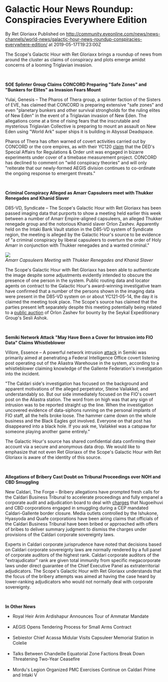 # Galactic Hour News Roundup: Conspiracies Everywhere Edition
By Ret Gloriaxx
Published on http://community.eveonline.com/news/news-channels/world-news/galactic-hour-news-roundup-conspiracies-everywhere-edition/ at 2019-05-17T19:23:00Z

The Scope's Galactic Hour with Ret Gloriaxx brings a roundup of news from around the cluster as claims of conspiracy and plots emerge amidst concerns of a looming Triglavian invasion.

&nbsp;

**SOE Splinter Group Claims CONCORD Preparing "Safe Zones" and "Bunkers for Elites" as Invasion Fears Mount**

Yulai, Genesis – The Pharos of Thera group, a splinter faction of the Sisters of EVE, has claimed that CONCORD is preparing extensive "safe zones" and even "planetary bunkers and other survival strongholds for the ruling elites of New Eden" in the event of a Triglavian invasion of New Eden. The allegations come at a time of rising fears that the inscrutable and mysterious Triglavian Collective is preparing to mount an assault on New Eden using "World Ark" super ships it is building in Abyssal Deadspace.

Pharos of Thera has often warned of covert activities carried out by CONCORD or the core empires, as with their YC120 [claim](https://community.eveonline.com/news/news-channels/world-news/soe-splinter-group-claims-timebase-mission-a-cover-for-concord-black-ops-anti-drifter-experiment/) that the DED's Special Affairs for Regulations & Order unit was engaged in bizarre experiments under cover of a timebase measurement project. CONCORD has declined to comment on "wild conspiracy theories" and will only "reiterate that our newly-formed AEGIS division continues to co-ordinate the ongoing response to emergent threats."

&nbsp;

**Criminal Conspiracy Alleged as Amarr Capsuleers meet with Thukker Renegades and Khanid Slaver**

D85-VD, Syndicate – The Scope's Galactic Hour with Ret Gloriaxx has been passed imaging data that purports to show a meeting held earlier this week between a number of Amarr Empire-aligned capsuleers, an alleged Thukker renegade group and the notorious Khanid slaver Orlon Zashev. Apparently held on the Intaki Bank Vault station in the D85-VD system of Syndicate region, the meeting is alleged by the Galactic Hour's source to be evidence of "a criminal conspiracy by liberal capsuleers to overturn the order of Holy Amarr in conjunction with Thukker renegades and a wanted criminal."

![](https://web.ccpgamescdn.com/fiction/eveonline/worldnews/images/meeting_in_D85_VD.png)  
_Amarr Capsuleers Meeting with Thukker Renegades and Khanid Slaver_

The Scope's Galactic Hour with Ret Gloriaxx has been able to authenticate the image despite some adjustments evidently intended to obscure the presence of one person in the system. Public routing data and locator agents on contract to the Galactic Hour's award-winning investigative team have confirmed that a number of the persons shown in the imaging data were present in the D85-VD system on or about YC121-05-14, the day it is claimed the meeting took place. The Scope's source has claimed that the parties present left separately despite this meeting potentially being related to a [public auction](https://forums.eveonline.com/t/auction-slaver-for-sale-orlon-zashev/156450) of Orlon Zashev for bounty by the Seykal Expeditionary Group's Sesli Ashok.

&nbsp;

**Semiki Network Attack "May Have Been a Cover for Intrusion into FIO Data" Claims Whistleblower**

Villore, Essence – A powerful network intrusion [attack](https://community.eveonline.com/news/news-channels/world-news/semiki-situation-deteriorates-ishukone-watch-releases-initial-findings/) in Semiki was primarily aimed at penetrating a Federal Intelligence Office covert listening post operating out of the Aliastra Warehouse in the system, according to a whistleblower claiming knowledge of the Gallente Federation's investigation into the incident.

"The Caldari side's investigation has focused on the background and apparent motivations of the alleged perpetrator, Steine Vailakkel, and understandably so. But our side immediately focused on the FIO's covert post on the Aliastra station. The word from on high was that any sign of intrusion was to be reported straight up the line. When the investigation uncovered evidence of data-siphons running on the personal implants of FIO staff, all the hells broke loose. The hammer came down on the whole business and the Black Eagles got involved. Everyone on that post has disappeared into a black hole. If you ask me, Vailakkel was a catspaw for someone playing another game entirely."

The Galactic Hour's source has shared confidential data confirming their account via a secure and anonymous data drop. We would like to emphasize that not even Ret Gloriaxx of the Scope's Galactic Hour with Ret Gloriaxx is aware of the identity of this source.

&nbsp;

**Allegations of Bribery Cast Doubt on Tribunal Proceedings over NOH and CBD Smuggling**

New Caldari, The Forge – Bribery allegations have prompted fresh calls for the Caldari Business Tribunal to accelerate proceedings and fully empanel a corporate audit and adjudication board to deal with [charges](https://community.eveonline.com/news/news-channels/world-news/ishukone-and-hyasyoda-call-for-cbt-to-open-case-over-claims-of-noh-and-cbd-smuggling/) that Nugoeihuvi and CBD corporations engaged in smuggling during a CEP mandated Caldari-Gallente border closure. Media outlets controlled by the Ishukone, Hyasyoda and Quafe corporations have been airing claims that officials of the Caldari Business Tribunal have been bribed or approached with offers of bribes to deliver summary judgment to dismiss the charges under provisions of the Caldari corporate sovereignty laws.

Experts in Caldari corporate jurisprudence have noted that decisions based on Caldari corporate sovereignty laws are normally rendered by a full panel of corporate auditors of the highest rank. Caldari corporate auditors of the "extrajudicator" rank are given total immunity from specific megacorporate laws under direct guarantee of the Chief Executive Panel as extraterritorial adjudicators. The Scope's Galactic Hour with Ret Gloriaxx understands that the focus of the bribery attempts was aimed at having the case heard by lower-ranking adjudicators who would not normally deal with corporate sovereignty.

&nbsp;

**In Other News**

- Royal Heir Arim Ardishapur Announces Tour of Ammatar Mandate  
 &nbsp;
- AEGIS Opens Tendering Process for Small Arms Contract  
 &nbsp;
- Sebiestor Chief Acassa Midular Visits Capsuleer Memorial Station in Colelie  
 &nbsp;
- Talks Between Chandeille Equatorial Zone Factions Break Down Threatening Two-Year Ceasefire  
 &nbsp;
- Mordu's Legion Organized PMC Exercises Continue on Caldari Prime and Intaki V

&nbsp;

